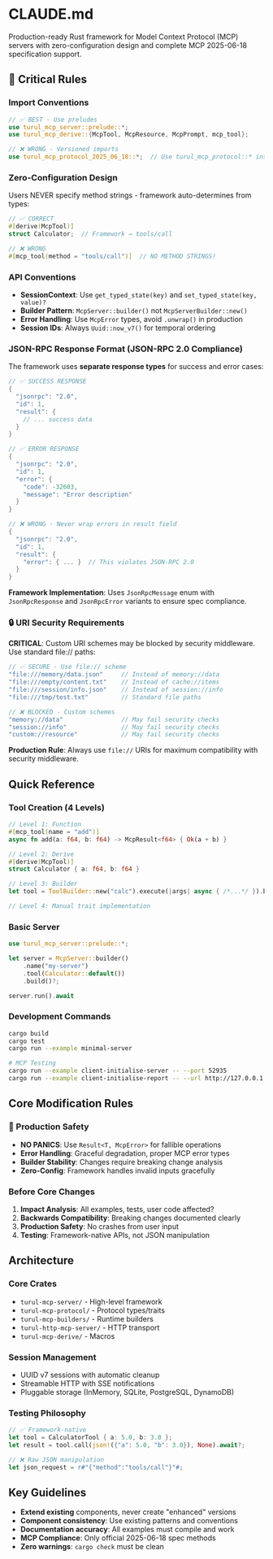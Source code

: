 # CLAUDE.md

Production-ready Rust framework for Model Context Protocol (MCP) servers with zero-configuration design and complete MCP 2025-06-18 specification support.

## 🚨 Critical Rules

### Import Conventions
```rust
// ✅ BEST - Use preludes
use turul_mcp_server::prelude::*;
use turul_mcp_derive::{McpTool, McpResource, McpPrompt, mcp_tool};

// ❌ WRONG - Versioned imports
use turul_mcp_protocol_2025_06_18::*;  // Use turul_mcp_protocol::* instead
```

### Zero-Configuration Design
Users NEVER specify method strings - framework auto-determines from types:
```rust
// ✅ CORRECT
#[derive(McpTool)]
struct Calculator;  // Framework → tools/call

// ❌ WRONG
#[mcp_tool(method = "tools/call")]  // NO METHOD STRINGS!
```

### API Conventions
- **SessionContext**: Use `get_typed_state(key)` and `set_typed_state(key, value)?`
- **Builder Pattern**: `McpServer::builder()` not `McpServerBuilder::new()`
- **Error Handling**: Use `McpError` types, avoid `.unwrap()` in production
- **Session IDs**: Always `Uuid::now_v7()` for temporal ordering

### JSON-RPC Response Format (JSON-RPC 2.0 Compliance)
The framework uses **separate response types** for success and error cases:

```rust
// ✅ SUCCESS RESPONSE
{
  "jsonrpc": "2.0",
  "id": 1,
  "result": {
    // ... success data
  }
}

// ✅ ERROR RESPONSE
{
  "jsonrpc": "2.0",
  "id": 1,
  "error": {
    "code": -32603,
    "message": "Error description"
  }
}

// ❌ WRONG - Never wrap errors in result field
{
  "jsonrpc": "2.0",
  "id": 1,
  "result": {
    "error": { ... }  // This violates JSON-RPC 2.0
  }
}
```

**Framework Implementation**: Uses `JsonRpcMessage` enum with `JsonRpcResponse` and `JsonRpcError` variants to ensure spec compliance.

### 🔒 URI Security Requirements
**CRITICAL**: Custom URI schemes may be blocked by security middleware. Use standard file:// paths:

```rust
// ✅ SECURE - Use file:// scheme
"file:///memory/data.json"     // Instead of memory://data
"file:///empty/content.txt"    // Instead of cache://items
"file:///session/info.json"    // Instead of session://info
"file:///tmp/test.txt"         // Standard file paths

// ❌ BLOCKED - Custom schemes
"memory://data"                // May fail security checks
"session://info"               // May fail security checks
"custom://resource"            // May fail security checks
```

**Production Rule**: Always use `file://` URIs for maximum compatibility with security middleware.

## Quick Reference

### Tool Creation (4 Levels)
```rust
// Level 1: Function
#[mcp_tool(name = "add")]
async fn add(a: f64, b: f64) -> McpResult<f64> { Ok(a + b) }

// Level 2: Derive
#[derive(McpTool)]
struct Calculator { a: f64, b: f64 }

// Level 3: Builder
let tool = ToolBuilder::new("calc").execute(|args| async { /*...*/ }).build()?;

// Level 4: Manual trait implementation
```

### Basic Server
```rust
use turul_mcp_server::prelude::*;

let server = McpServer::builder()
    .name("my-server")
    .tool(Calculator::default())
    .build()?;

server.run().await
```

### Development Commands
```bash
cargo build
cargo test
cargo run --example minimal-server

# MCP Testing
cargo run --example client-initialise-server -- --port 52935
cargo run --example client-initialise-report -- --url http://127.0.0.1:52935/mcp
```

## Core Modification Rules

### 🚨 Production Safety
- **NO PANICS**: Use `Result<T, McpError>` for fallible operations
- **Error Handling**: Graceful degradation, proper MCP error types
- **Builder Stability**: Changes require breaking change analysis
- **Zero-Config**: Framework handles invalid inputs gracefully

### Before Core Changes
1. **Impact Analysis**: All examples, tests, user code affected?
2. **Backwards Compatibility**: Breaking changes documented clearly
3. **Production Safety**: No crashes from user input
4. **Testing**: Framework-native APIs, not JSON manipulation

## Architecture

### Core Crates
- `turul-mcp-server/` - High-level framework
- `turul-mcp-protocol/` - Protocol types/traits
- `turul-mcp-builders/` - Runtime builders
- `turul-http-mcp-server/` - HTTP transport
- `turul-mcp-derive/` - Macros

### Session Management
- UUID v7 sessions with automatic cleanup
- Streamable HTTP with SSE notifications
- Pluggable storage (InMemory, SQLite, PostgreSQL, DynamoDB)

### Testing Philosophy
```rust
// ✅ Framework-native
let tool = CalculatorTool { a: 5.0, b: 3.0 };
let result = tool.call(json!({"a": 5.0, "b": 3.0}), None).await?;

// ❌ Raw JSON manipulation
let json_request = r#"{"method":"tools/call"}"#;
```

## Key Guidelines
- **Extend existing** components, never create "enhanced" versions
- **Component consistency**: Use existing patterns and conventions
- **Documentation accuracy**: All examples must compile and work
- **MCP Compliance**: Only official 2025-06-18 spec methods
- **Zero warnings**: `cargo check` must be clean